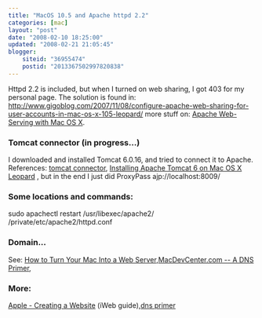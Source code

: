 ```yaml
---
title: "MacOS 10.5 and Apache httpd 2.2"
categories: [mac]
layout: "post"
date: "2008-02-10 18:25:00"
updated: "2008-02-21 21:05:45"
blogger:
    siteid: "36955474"
    postid: "2013367502997820838"
---
```


Httpd 2.2 is included, but when I turned on web sharing, I got 403 for my personal page.
The solution is found in: http://www.gigoblog.com/2007/11/08/configure-apache-web-sharing-for-user-accounts-in-mac-os-x-105-leopard/
more stuff on: <a href="http://www.onlamp.com/pub/ct/49">Apache Web-Serving with Mac OS X</a>.

### Tomcat connector (in progress...)
I downloaded and installed Tomcat 6.0.16, and tried to connect it to Apache. References:
<a href="http://tomcat.apache.org/connectors-doc/webserver_howto/apache.html">tomcat connector</a>, <a href="http://www.malisphoto.com/tips/tomcatonosx.html">Installing Apache Tomcat 6 on Mac OS X Leopard</a>
, but in the end I just did ProxyPass ajp://localhost:8009/

### Some locations and commands:
sudo apachectl restart
/usr/libexec/apache2/
/private/etc/apache2/httpd.conf

### Domain...
See: <a href="http://www.macinstruct.com/node/112">How to Turn Your Mac Into a Web Server</a>,<a href="http://www.apple.com/findouthow/web/"></a><a href="http://www.macdevcenter.com/pub/a/mac/2003/05/28/dns_primer.html">MacDevCenter.com -- A DNS Primer</a>,

### More:
<a href="http://www.apple.com/findouthow/web/">Apple - Creating a Website</a> (iWeb guide),<a href="http://www.macdevcenter.com/pub/a/mac/2003/05/28/dns_primer.html">dns primer</a>
